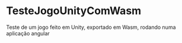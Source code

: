 # TesteJogoUnityComWasm
Teste de um jogo feito em Unity, exportado em Wasm, rodando numa aplicação angular
